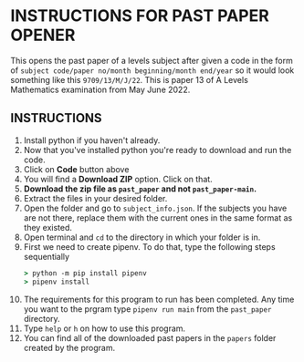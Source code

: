 # INSTRUCTIONS FOR PAST PAPER OPENER

This opens the past paper of a levels subject after given a code in the form of
`subject code/paper no/month beginning/month end/year` so it would look something like this
`9709/13/M/J/22`. This is paper 13 of A Levels Mathematics examination from May June 2022.

## INSTRUCTIONS

1. Install python if you haven't already.
2. Now that you've installed python you're ready to download and run the code.
3. Click on **Code** button above
4. You will find a **Download ZIP** option. Click on that.
5. **Download the zip file as `past_paper` and not `past_paper-main`.**
6. Extract the files in your desired folder.
7. Open the folder and go to `subject_info.json`. If the subjects you have are not there, replace them with the current ones in the same format as they existed.
8. Open terminal and `cd` to the directory in which your folder is in.
9. First we need to create pipenv. To do that, type the following steps sequentially
    ```cmd
    > python -m pip install pipenv
    > pipenv install
    ```
10. The requirements for this program to run has been completed. Any time you want to the prgram type `pipenv run main` from the `past_paper` directory.
11. Type `help` or `h` on how to use this program.
12. You can find all of the downloaded past papers in the `papers` folder created by the program.
